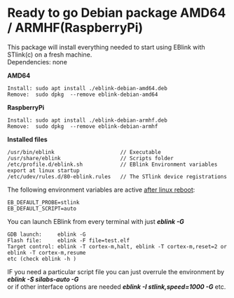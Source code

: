 # Ready to go Debian package AMD64 / ARMHF(RaspberryPi)

This package will install everything needed to start using EBlink with STlink(c) on a fresh machine.  
Dependencies: none

**AMD64**
    
    Install: sudo apt install ./eblink-debian-amd64.deb
    Remove:  sudo dpkg  --remove eblink-debian-amd64
    
**RaspberryPi**

    Install: sudo apt install ./eblink-debian-armhf.deb
    Remove:  sudo dpkg  --remove eblink-debian-armhf

**Installed files**

    /usr/bin/eblink                     // Executable  
    /usr/share/eblink                   // Scripts folder  
    /etc/profile.d/eblink.sh            // EBlink Environment variables export at linux startup  
    /etc/udev/rules.d/80-eblink.rules   // The STlink device registrations  


The following environment variables are active <u>after linux reboot</u>:

    EB_DEFAULT_PROBE=stlink
    EB_DEFAULT_SCRIPT=auto

You can launch EBlink from every terminal with just **_eblink -G_**  


    GDB launch:     eblink -G
    Flash file:     eblink -F file=test.elf
    Target control: eblink -T cortex-m,halt, eblink -T cortex-m,reset=2 or eblink -T cortex-m,resume
    etc (check eblink -h )  

IF you need a particular script file you can just overrule the environment by **_eblink -S silabs-auto -G_**  
or if other interface options are needed **_eblink -I stlink,speed=1000 -G_** etc.
    

